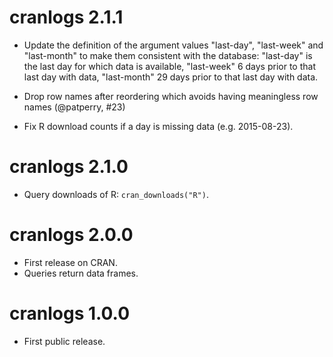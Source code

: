 # cranlogs 2.1.1

* Update the definition of the argument values "last-day", "last-week" and "last-month" to make them consistent with the database: "last-day" is the last day for which data is available, "last-week" 6 days prior to that last day with data, "last-month" 29 days prior to that last day with data.

* Drop row names after reordering which avoids having meaningless row names (@patperry, #23)

* Fix R download counts if a day is missing data (e.g. 2015-08-23).

# cranlogs 2.1.0

* Query downloads of R: `cran_downloads("R")`.

# cranlogs 2.0.0

* First release on CRAN.
* Queries return data frames.

# cranlogs 1.0.0

* First public release.
